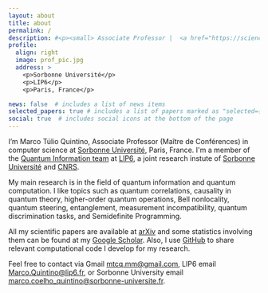 ```yaml
---
layout: about
title: about
permalink: /
description: #<p><small> Associate Professor |  <a href="https://sciences.sorbonne-universite.fr/">Sorbonne Université</a> | <a href="https://www.lip6.fr/recherche/team_membres.php?acronyme=QI">LIP6, QI team</a> </small></p> 
profile:
  align: right
  image: prof_pic.jpg
  address: >
    <p>Sorbonne Université</p>
    <p>LIP6</p>
    <p>Paris, France</p>

news: false  # includes a list of news items
selected_papers: true # includes a list of papers marked as "selected={true}"
social: true  # includes social icons at the bottom of the page
---
```


I’m Marco Túlio Quintino, Associate Professor (Maître de Conférences) in computer science at [Sorbonne Université](https://sciences.sorbonne-universite.fr/), Paris, France. I'm a member of the [Quantum Information team](https://qi.lip6.fr/) at [LIP6](https://www.lip6.fr/recherche/team_membres.php?acronyme=QI), a joint research instute of [Sorbonne Université](https://sciences.sorbonne-universite.fr/) and [CNRS](https://www.cnrs.fr/).

My main research is in the field of quantum information and quantum computation. I like topics such as quantum correlations, causality in quantum theory, higher-order quantum operations, Bell nonlocality, quantum steering, entanglement, measurement incompatibility, quantum discrimination tasks, and Semidefinite Programming.


All my scientific papers are available at [arXiv](https://arxiv.org/a/quintino_m_1.html) and some statistics involving them can be found at my [Google Scholar](https://scholar.google.com/citations?user=9S-Jrs4AAAAJ&hl). Also, I use <a href="https://github.com/mtcq">GitHub</a> to share relevant computational code I develop for my research.

Feel free to contact via Gmail [mtcq.mm@gmail.com](mailto:mtcq.mm@gmail.com), LIP6 email [Marco.Quintino@lip6.fr](mailto:Marco.Quintino@lip6.fr), or Sorbonne University email [marco.coelho_quintino@sorbonne-universite.fr](mailto:marco.coelho_quintino@sorbonne-universite.fr).
